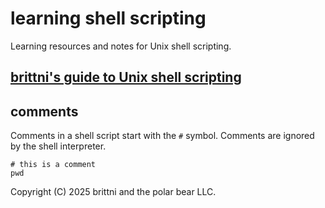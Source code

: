# learning shell scripting

Learning resources and notes for Unix shell scripting.

## [brittni's guide to Unix shell scripting](https://blwatkins.github.io/learn-to-code/unix/)

## comments

Comments in a shell script start with the `#` symbol. Comments are ignored by the shell interpreter.

```shell
# this is a comment
pwd
```

Copyright (C) 2025 brittni and the polar bear LLC.
